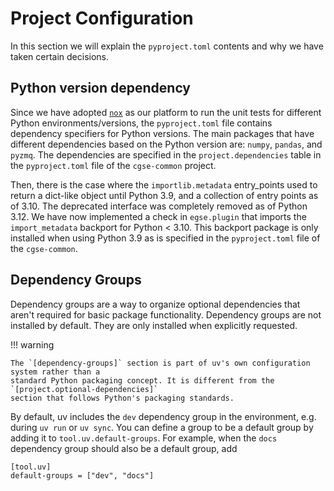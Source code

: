 # Project Configuration

In this section we will explain the `pyproject.toml` contents and why we have taken certain
decisions.

## Python version dependency

Since we have adopted [`nox`](https://nox.thea.codes/en/stable/) as our platform to run the unit
tests for different Python environments/versions, the `pyproject.toml` file contains dependency
specifiers for Python versions. The main packages that have different dependencies based on the
Python version are: `numpy`, `pandas`, and `pyzmq`. The dependencies are specified in the
`project.dependencies` table in the `pyproject.toml` file of the `cgse-common` project.

Then, there is the case where the `importlib.metadata` entry_points used to return a dict-like 
object until Python 3.9, and a collection of entry points as of 3.10. The deprecated interface 
was completely removed as of Python 3.12. We have now implemented a check in `egse.plugin` that 
imports the `import_metadata` backport for Python < 3.10. This backport package is only 
installed when using Python 3.9 as is specified in the `pyproject.toml` file of the `cgse-common`.

## Dependency Groups

Dependency groups are a way to organize optional dependencies that aren't required for basic package
functionality. Dependency groups are not installed by default. They are only installed when
explicitly requested.

!!! warning

    The `[dependency-groups]` section is part of uv's own configuration system rather than a 
    standard Python packaging concept. It is different from the `[project.optional-dependencies]`
    section that follows Python's packaging standards.

By default, uv includes the `dev` dependency group in the environment, e.g. during `uv run`
or `uv sync`. You can define a group to be a default group by adding it to `tool.uv.default-groups`.
For example, when the `docs` dependency group should also be a default group, add

```text
[tool.uv]
default-groups = ["dev", "docs"]
```
